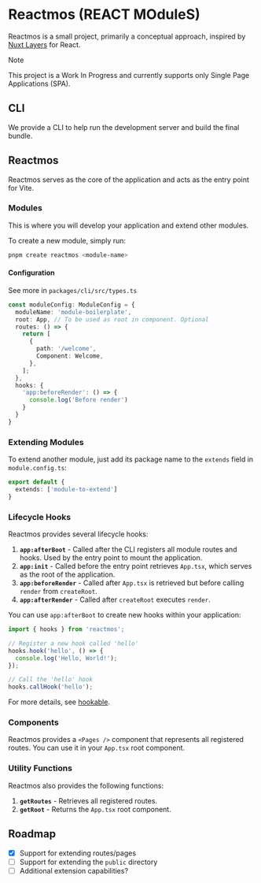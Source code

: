 # Reactmos (REACT MOduleS)

Reactmos is a small project, primarily a conceptual approach, inspired by [Nuxt Layers](https://nuxt.com/docs/getting-started/layers) for React.

> [!NOTE]  
> This project is a Work In Progress and currently supports only Single Page Applications (SPA).

## CLI

We provide a CLI to help run the development server and build the final bundle.

## Reactmos

Reactmos serves as the core of the application and acts as the entry point for Vite.

### Modules

This is where you will develop your application and extend other modules.

To create a new module, simply run:

```sh
pnpm create reactmos <module-name>
```

#### Configuration

See more in `packages/cli/src/types.ts`

```ts
const moduleConfig: ModuleConfig = {
  moduleName: 'module-boilerplate',
  root: App, // To be used as root in component. Optional
  routes: () => {
    return [
      {
        path: '/welcome',
        Component: Welcome,
      },
    ];
  },
  hooks: {
    'app:beforeRender': () => {
      console.log('Before render')
    }
  }
}
```

### Extending Modules

To extend another module, just add its package name to the `extends` field in `module.config.ts`:

```ts
export default {
  extends: ['module-to-extend']
}
```

### Lifecycle Hooks

Reactmos provides several lifecycle hooks:

1. **`app:afterBoot`** - Called after the CLI registers all module routes and hooks. Used by the entry point to mount the application.
2. **`app:init`** - Called before the entry point retrieves `App.tsx`, which serves as the root of the application.
3. **`app:beforeRender`** - Called after `App.tsx` is retrieved but before calling `render` from `createRoot`.
4. **`app:afterRender`** - Called after `createRoot` executes `render`.

You can use `app:afterBoot` to create new hooks within your application:

```ts
import { hooks } from 'reactmos';

// Register a new hook called 'hello'
hooks.hook('hello', () => {
  console.log('Hello, World!');
});

// Call the 'hello' hook
hooks.callHook('hello');
```

For more details, see [hookable](https://github.com/unjs/hookable).

### Components

Reactmos provides a `<Pages />` component that represents all registered routes. You can use it in your `App.tsx` root component.

### Utility Functions

Reactmos also provides the following functions:

1. **`getRoutes`** - Retrieves all registered routes.
2. **`getRoot`** - Returns the `App.tsx` root component.

## Roadmap

- [x] Support for extending routes/pages  
- [ ] Support for extending the `public` directory  
- [ ] Additional extension capabilities?  